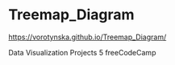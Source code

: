 # Treemap_Diagram

https://vorotynska.github.io/Treemap_Diagram/

Data Visualization Projects 5
freeCodeCamp